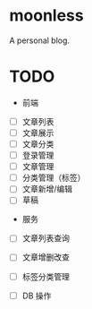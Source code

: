 # moonless
A personal blog.

# TODO
* 前端
- [ ] 文章列表
- [ ] 文章展示
- [ ] 文章分类
- [ ] 登录管理
- [ ] 文章管理
- [ ] 分类管理（标签）
- [ ] 文章新增/编辑
- [ ] 草稿

* 服务
- [ ] 文章列表查询
- [ ] 文章增删改查
- [ ] 标签分类管理
- [ ] DB 操作



